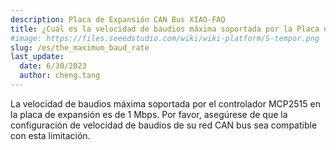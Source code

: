 ```yaml
---
description: Placa de Expansión CAN Bus XIAO-FAQ
title: ¿Cuál es la velocidad de baudios máxima soportada por la Placa de Expansión CAN Bus XIAO?
#image: https://files.seeedstudio.com/wiki/wiki-platform/S-tempor.png
slug: /es/the_maximum_baud_rate
last_update:
  date: 6/30/2023
  author: cheng.tang
---
```

La velocidad de baudios máxima soportada por el controlador MCP2515 en la placa de expansión es de 1 Mbps. Por favor, asegúrese de que la configuración de velocidad de baudios de su red CAN bus sea compatible con esta limitación.